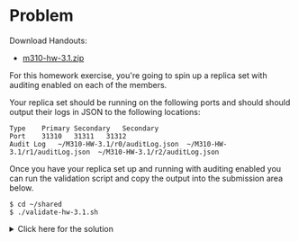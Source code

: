 # Problem
Download Handouts:
 - <a href="https://university.mongodb.com/static/MongoDB_2017_M310_April/handouts/m310-hw-3.1.938737900306.zip">m310-hw-3.1.zip</a>
 
For this homework exercise, you're going to spin up a replica set with auditing enabled on each of the members.

Your replica set should be running on the following ports and should should output their logs in JSON to the following locations:

    Type	Primary	Secondary	Secondary
    Port	31310	31311	31312
    Audit Log	~/M310-HW-3.1/r0/auditLog.json	~/M310-HW-3.1/r1/auditLog.json	~/M310-HW-3.1/r2/auditLog.json

Once you have your replica set up and running with auditing enabled you can run the validation script and copy the output into the submission area below.

    $ cd ~/shared
    $ ./validate-hw-3.1.sh

 <details>
  <summary>Click here for the solution</summary>
    <ul>
      <li>{ numMembers: 3, auditLog: 1 }</li>
    </ul>
</details>